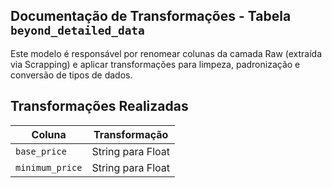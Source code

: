 ## Documentação de Transformações - Tabela `beyond_detailed_data`

Este modelo é responsável por renomear colunas da camada Raw (extraída via Scrapping) e aplicar transformações para limpeza, padronização e conversão de tipos de dados.

## Transformações Realizadas

| Coluna                   | Transformação                              |
|--------------------------|--------------------------------------------|
| `base_price`             | String para Float                          |
| `minimum_price`          | String para Float                          |
